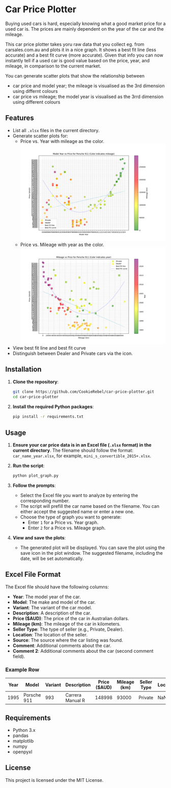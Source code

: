 # Car Price Plotter 

Buying used cars is hard, especially knowing what a good market price for a used car is. The prices are mainly dependent on the year of the car and the mileage.

This car price plotter takes yoru raw data that you collect eg. from carsales.com.au and plots it in a nice graph. It shows a best fit line (less accurate) and a best fit curve (more accurate). Given that info you can now instantly tell if a used car is good value based on the price, year, and mileage, in comparison to the current market.

You can generate scatter plots that show the relationship between 
- car price and model year; the mileage is visualised as the 3rd dimension using differnt colours
- car price vs mileage; the model year is visualised as the 3rrd dimension using different colours

## Features

- List all `.xlsx` files in the current directory.
- Generate scatter plots for:
  - Price vs. Year with mileage as the color.
![Scatter plot Price vs. Year with mileage as the color](porsche_911_year_vs_price_16072024.png)
  - Price vs. Mileage with year as the color.
![Scatter plot Price vs. Mileage with year as the color](porsche_911_mileage_vs_price_16072024.png)
- View best fit line and best fit curve
- Distinguish between Dealer and Private cars via the icon.

## Installation

1. **Clone the repository**:
    ```bash
    git clone https://github.com/CookieRebel/car-price-plotter.git
    cd car-price-plotter
    ```

2. **Install the required Python packages**:
    ```bash
    pip install -r requirements.txt
    ```

## Usage

1. **Ensure your car price data is in an Excel file (`.xlsx` format) in the current directory**. The filename should follow the format: `car_name_year.xlsx`, for example, `mini_s_convertible_2015+.xlsx`.

2. **Run the script**:
    ```bash
    python plot_graph.py
    ```

3. **Follow the prompts**:
    - Select the Excel file you want to analyze by entering the corresponding number.
    - The script will prefill the car name based on the filename. You can either accept the suggested name or enter a new one.
    - Choose the type of graph you want to generate:
      - Enter `1` for a Price vs. Year graph.
      - Enter `2` for a Price vs. Mileage graph.

4. **View and save the plots**:
    - The generated plot will be displayed. You can save the plot using the save icon in the plot window. The suggested filename, including the date, will be set automatically.

## Excel File Format

The Excel file should have the following columns:

- **Year**: The model year of the car.
- **Model**: The make and model of the car.
- **Variant**: The variant of the car model.
- **Description**: A description of the car.
- **Price ($AUD)**: The price of the car in Australian dollars.
- **Mileage (km)**: The mileage of the car in kilometers.
- **Seller Type**: The type of seller (e.g., Private, Dealer).
- **Location**: The location of the seller.
- **Source**: The source where the car listing was found.
- **Comment**: Additional comments about the car.
- **Comment 2**: Additional comments about the car (second comment field).

### Example Row

| Year | Model       | Variant  | Description                   | Price ($AUD) | Mileage (km) | Seller Type | Location | Source  | Comment | Comment 2 |
|------|-------------|----------|-------------------------------|--------------|--------------|-------------|----------|---------|---------|-----------|
| 1995 | Porsche 911 | 993      | Carrera Manual R              | 148998       | 93000        | Private     | NaN      | Carsales| NaN     | NaN       |

## Requirements

- Python 3.x
- pandas
- matplotlib
- numpy
- openpyxl

## License

This project is licensed under the MIT License.


